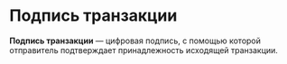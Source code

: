 # Подпись транзакции

**Подпись транзакции** — цифровая подпись, с помощью которой отправитель подтверждает принадлежность исходящей транзакции.